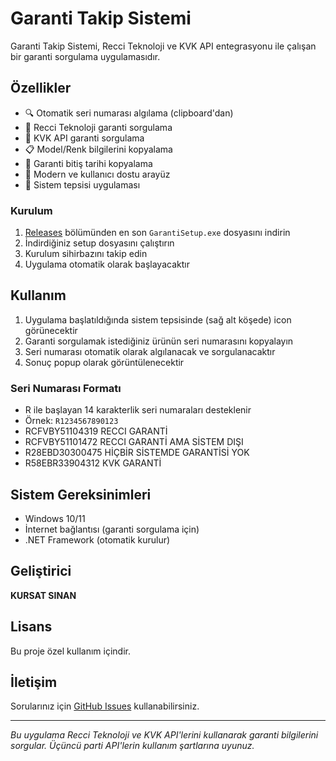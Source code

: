 # Garanti Takip Sistemi

Garanti Takip Sistemi, Recci Teknoloji ve KVK API entegrasyonu ile çalışan bir garanti sorgulama uygulamasıdır.

## Özellikler

- 🔍 Otomatik seri numarası algılama (clipboard'dan)
- 🏢 Recci Teknoloji garanti sorgulama
- 🏪 KVK API garanti sorgulama
- 📋 Model/Renk bilgilerini kopyalama
- 📅 Garanti bitiş tarihi kopyalama
- 🎨 Modern ve kullanıcı dostu arayüz
- 📱 Sistem tepsisi uygulaması

### Kurulum 
1. [Releases](https://github.com/KursatS/RecciTek-WarrantyUtil/releases/) bölümünden en son `GarantiSetup.exe` dosyasını indirin
2. İndirdiğiniz setup dosyasını çalıştırın
3. Kurulum sihirbazını takip edin
4. Uygulama otomatik olarak başlayacaktır

## Kullanım

1. Uygulama başlatıldığında sistem tepsisinde (sağ alt köşede) icon görünecektir
2. Garanti sorgulamak istediğiniz ürünün seri numarasını kopyalayın
3. Seri numarası otomatik olarak algılanacak ve sorgulanacaktır
4. Sonuç popup olarak görüntülenecektir
   
### Seri Numarası Formatı
- R ile başlayan 14 karakterlik seri numaraları desteklenir
- Örnek: `R1234567890123`
- RCFVBY51104319 RECCI GARANTİ
- RCFVBY51101472 RECCI GARANTİ AMA SİSTEM DIŞI
- R28EBD30300475 HİÇBİR SİSTEMDE GARANTİSİ YOK
- R58EBR33904312 KVK GARANTİ

## Sistem Gereksinimleri

- Windows 10/11
- İnternet bağlantısı (garanti sorgulama için)
- .NET Framework (otomatik kurulur)

## Geliştirici

**KURSAT SINAN**

## Lisans

Bu proje özel kullanım içindir.

## İletişim

Sorularınız için [GitHub Issues](https://github.com/KursatS/RecciTek-WarrantyUtil/issues) kullanabilirsiniz.

---

*Bu uygulama Recci Teknoloji ve KVK API'lerini kullanarak garanti bilgilerini sorgular. Üçüncü parti API'lerin kullanım şartlarına uyunuz.*
